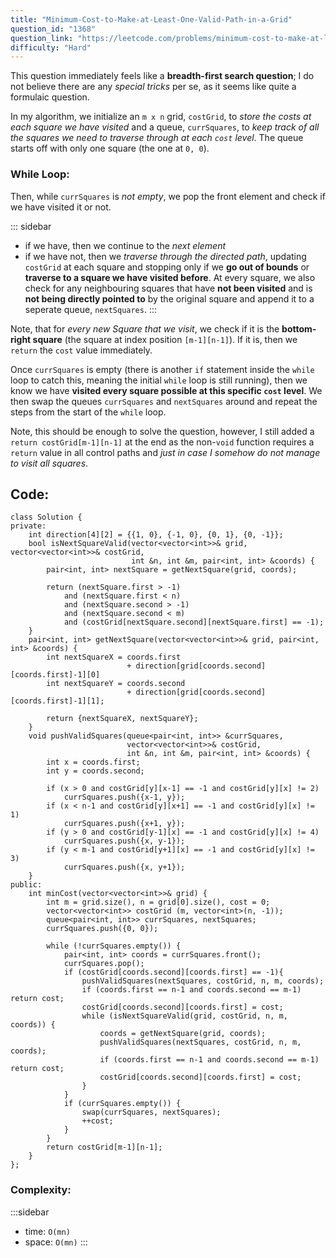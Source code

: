 ```yaml
---
title: "Minimum-Cost-to-Make-at-Least-One-Valid-Path-in-a-Grid"
question_id: "1368"
question_link: "https://leetcode.com/problems/minimum-cost-to-make-at-least-one-valid-path-in-a-grid/"
difficulty: "Hard"
---
```


This question immediately feels like a **breadth-first search question**;
I do not believe there are any *special tricks* per se,
as it seems like quite a formulaic question.

In my algorithm, we initialize an `m x n` grid, `costGrid`, to *store the costs at each square we have visited*
and a queue, `currSquares`, to *keep track of all the squares we need to traverse through at each `cost` level*.
The queue starts off with only one square (the one at `0, 0`).

### While Loop:
Then, while `currSquares` is *not empty*, we pop the front element and check if we have visited it or not.

::: sidebar
- if we have, then we continue to the *next element*
- if we have not, then we *traverse through the directed path*, updating `costGrid` at each square and stopping only if we **go out of bounds** or **traverse to a square we have visited before**. At every square, we also check for any neighbouring squares that have **not been visited** and is **not being directly pointed to** by the original square and append it to a seperate queue, `nextSquares`. 
:::

Note, that for *every new Square that we visit*, we check if it is the **bottom-right square** (the square at index position `[m-1][n-1]`). 
If it is, then we `return` the `cost` value immediately.

Once `currSquares` is empty
(there is another `if` statement inside the `while` loop to catch this, meaning the initial `while` loop is still running),
then we know we have **visited every square possible at this specific `cost` level**.
We then swap the queues `currSquares` and `nextSquares` around and repeat the steps from the start of the `while` loop.

Note, this should be enough to solve the question, however, I still added a `return costGrid[m-1][n-1]` at the end as the non-`void` function requires a `return` value in all control paths
and *just in case I somehow do not manage to visit all squares*.

## Code<span>:</span>

``` {.cpp}
class Solution {
private:
    int direction[4][2] = {{1, 0}, {-1, 0}, {0, 1}, {0, -1}};
    bool isNextSquareValid(vector<vector<int>>& grid, vector<vector<int>>& costGrid, 
                           int &n, int &m, pair<int, int> &coords) {
        pair<int, int> nextSquare = getNextSquare(grid, coords);

        return (nextSquare.first > -1) 
            and (nextSquare.first < n) 
            and (nextSquare.second > -1) 
            and (nextSquare.second < m) 
            and (costGrid[nextSquare.second][nextSquare.first] == -1);
    }
    pair<int, int> getNextSquare(vector<vector<int>>& grid, pair<int, int> &coords) {
        int nextSquareX = coords.first 
                          + direction[grid[coords.second][coords.first]-1][0]
        int nextSquareY = coords.second 
                          + direction[grid[coords.second][coords.first]-1][1];

        return {nextSquareX, nextSquareY};
    }
    void pushValidSquares(queue<pair<int, int>> &currSquares, 
                          vector<vector<int>>& costGrid, 
                          int &n, int &m, pair<int, int> &coords) {
        int x = coords.first;
        int y = coords.second;

        if (x > 0 and costGrid[y][x-1] == -1 and costGrid[y][x] != 2) 
            currSquares.push({x-1, y});
        if (x < n-1 and costGrid[y][x+1] == -1 and costGrid[y][x] != 1) 
            currSquares.push({x+1, y});
        if (y > 0 and costGrid[y-1][x] == -1 and costGrid[y][x] != 4) 
            currSquares.push({x, y-1});
        if (y < m-1 and costGrid[y+1][x] == -1 and costGrid[y][x] != 3) 
            currSquares.push({x, y+1});
    }
public:
    int minCost(vector<vector<int>>& grid) {
        int m = grid.size(), n = grid[0].size(), cost = 0;
        vector<vector<int>> costGrid (m, vector<int>(n, -1));
        queue<pair<int, int>> currSquares, nextSquares;
        currSquares.push({0, 0});

        while (!currSquares.empty()) { 
            pair<int, int> coords = currSquares.front();
            currSquares.pop();
            if (costGrid[coords.second][coords.first] == -1){
                pushValidSquares(nextSquares, costGrid, n, m, coords);
                if (coords.first == n-1 and coords.second == m-1) return cost;
                costGrid[coords.second][coords.first] = cost;
                while (isNextSquareValid(grid, costGrid, n, m, coords)) {
                    coords = getNextSquare(grid, coords);
                    pushValidSquares(nextSquares, costGrid, n, m, coords);
                    if (coords.first == n-1 and coords.second == m-1) return cost;
                    costGrid[coords.second][coords.first] = cost;
                }
            }
            if (currSquares.empty()) {
                swap(currSquares, nextSquares);
                ++cost;
            }
        }
        return costGrid[m-1][n-1];
    }
};
```

### Complexity<span>:</span>

:::sidebar
- time: `O(mn)`
- space: `O(mn)`
:::
